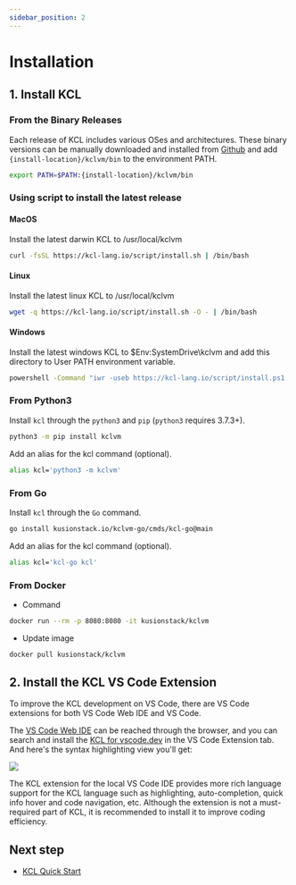 ```yaml
---
sidebar_position: 2
---
```


# Installation

## 1. Install KCL

### From the Binary Releases

Each release of KCL includes various OSes and architectures. These binary versions can be manually downloaded and installed from [Github](https://github.com/KusionStack/KCLVM/releases/) and add `{install-location}/kclvm/bin` to the environment PATH.

```bash
export PATH=$PATH:{install-location}/kclvm/bin
```

### Using script to install the latest release

#### MacOS

Install the latest darwin KCL to /usr/local/kclvm

```bash
curl -fsSL https://kcl-lang.io/script/install.sh | /bin/bash
```

#### Linux

Install the latest linux KCL to /usr/local/kclvm

```bash
wget -q https://kcl-lang.io/script/install.sh -O - | /bin/bash
```

#### Windows

Install the latest windows KCL to $Env:SystemDrive\kclvm and add this directory to User PATH environment variable.

```bash
powershell -Command "iwr -useb https://kcl-lang.io/script/install.ps1 | iex"
```

### From Python3

Install `kcl` through the `python3` and `pip` (`python3` requires 3.7.3+).

```bash
python3 -m pip install kclvm
```

Add an alias for the kcl command (optional).

```bash
alias kcl='python3 -m kclvm'
```

### From Go

Install `kcl` through the `Go` command.

```bash
go install kusionstack.io/kclvm-go/cmds/kcl-go@main
```

Add an alias for the kcl command (optional).

```bash
alias kcl='kcl-go kcl'
```

### From Docker

+ Command

```bash
docker run --rm -p 8080:8080 -it kusionstack/kclvm
```

+ Update image

```bash
docker pull kusionstack/kclvm
```

## 2. Install the KCL VS Code Extension

To improve the KCL development on VS Code, there are VS Code
 extensions for both VS Code Web IDE and VS Code.

The [VS Code Web IDE](https://vscode.dev) can be reached through the browser, and you can search and install the [KCL for vscode.dev](https://marketplace.visualstudio.com/items?itemName=kcl.kcl-vscode-web-extension) in the VS Code Extension tab. And here's the syntax highlighting view you'll get:

![](/img/docs/user_docs/getting-started/install/ide-vscode.png)

The KCL extension for the local VS Code IDE provides more rich language support for the KCL language such as highlighting, auto-completion, quick info hover and code navigation, etc. Although the extension is not a must-required part of KCL, it is recommended to install it to improve coding efficiency.

## Next step

+ [KCL Quick Start](/docs/user_docs/getting-started/kcl-quick-start)
